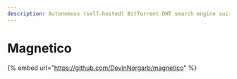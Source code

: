 ```yaml
---
description: Autonomous (self-hosted) BitTorrent DHT search engine suite.
---
```


# Magnetico

{% embed url="https://github.com/DevinNorgarb/magnetico" %}
